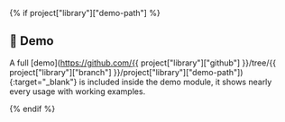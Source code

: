 {% if project["library"]["demo-path"] %}

## :dna: Demo

A full [demo](https://github.com/{{ project["library"]["github"] }}/tree/{{ project["library"]["branch"] }}/project["library"]["demo-path"]){:target="_blank"} is included inside the demo module, it shows nearly every usage with working examples.

{% endif %}